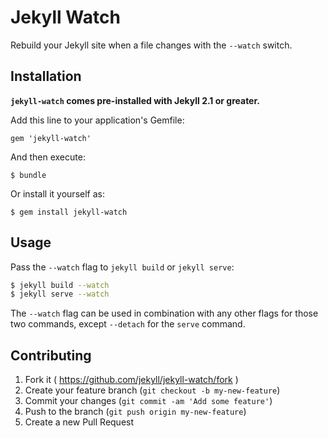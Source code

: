 # Jekyll Watch

Rebuild your Jekyll site when a file changes with the `--watch` switch.

## Installation

**`jekyll-watch` comes pre-installed with Jekyll 2.1 or greater.**

Add this line to your application's Gemfile:

    gem 'jekyll-watch'

And then execute:

    $ bundle

Or install it yourself as:

    $ gem install jekyll-watch

## Usage

Pass the `--watch` flag to `jekyll build` or `jekyll serve`:

```bash
$ jekyll build --watch
$ jekyll serve --watch
```

The `--watch` flag can be used in combination with any other flags for those
two commands, except `--detach` for the `serve` command.

## Contributing

1. Fork it ( https://github.com/jekyll/jekyll-watch/fork )
2. Create your feature branch (`git checkout -b my-new-feature`)
3. Commit your changes (`git commit -am 'Add some feature'`)
4. Push to the branch (`git push origin my-new-feature`)
5. Create a new Pull Request
